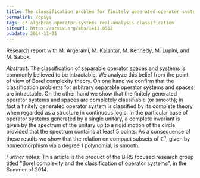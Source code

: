 ```yaml
---
title: The classification problem for finitely generated operator systems and spaces
permalink: /opsys
tags: c*-algebras operator-systems real-analysis classification
siteurl: https://arxiv.org/abs/1411.0512
pubdate: 2014-11-01
---
```


Research report with M. Argerami, M. Kalantar, M. Kennedy, M. Lupini, and M. Sabok.<!--more-->

*Abstract*: The classification of separable operator spaces and systems is commonly believed to be intractable. We analyze this belief from the point of view of Borel complexity theory. On one hand we confirm that the classification problems for arbitrary separable operator systems and spaces are intractable. On the other hand we show that the finitely generated operator systems and spaces are completely classifiable (or smooth); in fact a finitely generated operator system is classified by its complete theory when regarded as a structure in continuous logic. In the particular case of operator systems generated by a single unitary, a complete invariant is given by the spectrum of the unitary up to a rigid motion of the circle, provided that the spectrum contains at least 5 points. As a consequence of these results we show that the relation on compact subsets of $\mathbb C^n$, given by homeomorphism via a degree 1 polynomial, is smooth.

*Further notes*: This article is the product of the BIRS focused research group titled "Borel complexity and the classification of operator systems", in the Summer of 2014.
